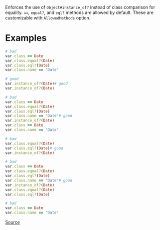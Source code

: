 
Enforces the use of `Object#instance_of?` instead of class comparison
for equality.
`==`, `equal?`, and `eql?` methods are allowed by default.
These are customizable with `AllowedMethods` option.

# Examples

```ruby
# bad
var.class == Date
var.class.equal?(Date)
var.class.eql?(Date)
var.class.name == 'Date'

# good
var.instance_of?(Date)# good
var.instance_of?(Date)

# bad
var.class == Date
var.class.equal?(Date)
var.class.eql?(Date)
var.class.name == 'Date'# good
var.instance_of?(Date)
var.class == Date
var.class.name == 'Date'

# bad
var.class.equal?(Date)
var.class.eql?(Date)# good
var.instance_of?(Date)

# bad
var.class == Date
var.class.equal?(Date)
var.class.eql?(Date)
var.class.name == 'Date'# good
var.instance_of?(Date)
var.class.equal?(Date)
var.class.eql?(Date)

# bad
var.class == Date
var.class.name == 'Date'
```

[Source](http://www.rubydoc.info/gems/rubocop/RuboCop/Cop/Style/ClassEqualityComparison)